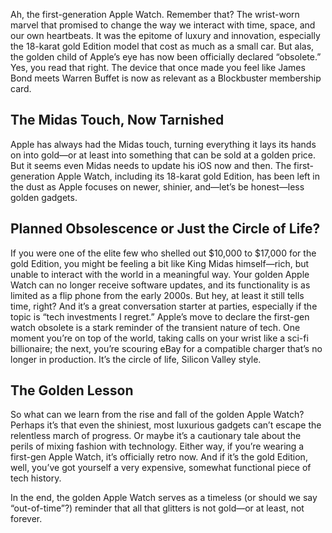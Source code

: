 Ah, the first-generation Apple Watch. Remember that? The wrist-worn marvel that promised to change the way we interact with time, space, and our own heartbeats. It was the epitome of luxury and innovation, especially the 18-karat gold Edition model that cost as much as a small car. But alas, the golden child of Apple’s eye has now been officially declared “obsolete.” Yes, you read that right. The device that once made you feel like James Bond meets Warren Buffet is now as relevant as a Blockbuster membership card.

The Midas Touch, Now Tarnished
------------------------------

Apple has always had the Midas touch, turning everything it lays its hands on into gold—or at least into something that can be sold at a golden price. But it seems even Midas needs to update his iOS now and then. The first-generation Apple Watch, including its 18-karat gold Edition, has been left in the dust as Apple focuses on newer, shinier, and—let’s be honest—less golden gadgets.

Planned Obsolescence or Just the Circle of Life?
------------------------------------------------

If you were one of the elite few who shelled out $10,000 to $17,000 for the gold Edition, you might be feeling a bit like King Midas himself—rich, but unable to interact with the world in a meaningful way. Your golden Apple Watch can no longer receive software updates, and its functionality is as limited as a flip phone from the early 2000s. But hey, at least it still tells time, right? And it’s a great conversation starter at parties, especially if the topic is “tech investments I regret.” Apple’s move to declare the first-gen watch obsolete is a stark reminder of the transient nature of tech. One moment you’re on top of the world, taking calls on your wrist like a sci-fi billionaire; the next, you’re scouring eBay for a compatible charger that’s no longer in production. It’s the circle of life, Silicon Valley style.

The Golden Lesson
-----------------

So what can we learn from the rise and fall of the golden Apple Watch? Perhaps it’s that even the shiniest, most luxurious gadgets can’t escape the relentless march of progress. Or maybe it’s a cautionary tale about the perils of mixing fashion with technology. Either way, if you’re wearing a first-gen Apple Watch, it’s officially retro now. And if it’s the gold Edition, well, you’ve got yourself a very expensive, somewhat functional piece of tech history.

In the end, the golden Apple Watch serves as a timeless (or should we say “out-of-time”?) reminder that all that glitters is not gold—or at least, not forever.